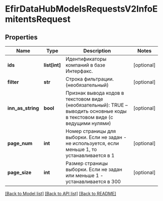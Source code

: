 # EfirDataHubModelsRequestsV2InfoEmitentsRequest

## Properties
Name | Type | Description | Notes
------------ | ------------- | ------------- | -------------
**ids** | **list[int]** | Идентификаторы компаний в базе Интерфакс. | [optional] 
**filter** | **str** | Строка фильтрации. (необязательный) | [optional] 
**inn_as_string** | **bool** | Признак вывода кодов в текстовом виде (необязательный): TRUE – выводить основные коды в текстовом виде (с ведущими нулями) | [optional] 
**page_num** | **int** | Номер страницы для выборки. Если не задан - не используется, если  меньше 1, то устанавливается в 1 | [optional] 
**page_size** | **int** | Размер страницы выборки. Если не задан или меньше 1 - устанавливается в 300 | [optional] 

[[Back to Model list]](../README.md#documentation-for-models) [[Back to API list]](../README.md#documentation-for-api-endpoints) [[Back to README]](../README.md)

